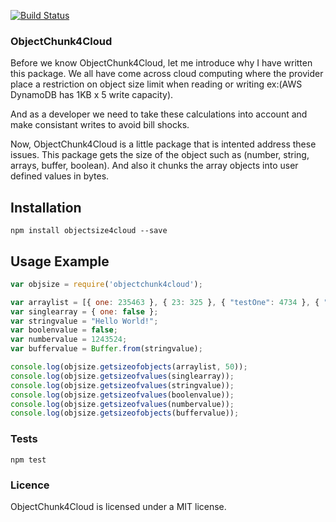 [![Build Status](https://travis-ci.org/kiran-dudyala/objectchunk4cloud.svg?branch=master)](https://travis-ci.org/kiran-dudyala/objectchunk4cloud)

### ObjectChunk4Cloud

  Before we know ObjectChunk4Cloud, let me introduce why I have written this package. We all have come across cloud computing where the provider place a restriction on object size limit when reading or writing ex:(AWS DynamoDB has 1KB x 5 write capacity). 
  
  And as a developer we need to take these calculations into account and make consistant writes to avoid bill shocks. 

  Now, ObjectChunk4Cloud is a little package that is intented address these issues. This package gets the size of the object such as (number, string, arrays, buffer, boolean). And also it chunks the array objects into user defined values in bytes.

## Installation
  
  `npm install objectsize4cloud --save`

## Usage Example
  
  ```javascript
  var objsize = require('objectchunk4cloud');

  var arraylist = [{ one: 235463 }, { 23: 325 }, { "testOne": 4734 }, { "TestThree": 423534 }];
  var singlearray = { one: false };
  var stringvalue = "Hello World!";
  var boolenvalue = false;
  var numbervalue = 1243524;
  var buffervalue = Buffer.from(stringvalue);

  console.log(objsize.getsizeofobjects(arraylist, 50));
  console.log(objsize.getsizeofvalues(singlearray));
  console.log(objsize.getsizeofvalues(stringvalue));
  console.log(objsize.getsizeofvalues(boolenvalue));
  console.log(objsize.getsizeofvalues(numbervalue));
  console.log(objsize.getsizeofobjects(buffervalue));
  ```
### Tests

  `npm test`

### Licence
  ObjectChunk4Cloud is licensed under a MIT license.
